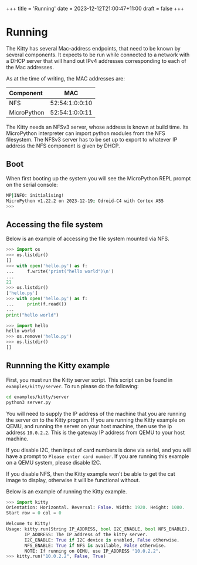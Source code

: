 +++
title = 'Running'
date = 2023-12-12T21:00:47+11:00
draft = false
+++

# Running

The Kitty has several Mac-address endpoints, that need to be known by
several components.  It expects to be run while connected to a network
with a DHCP server that will hand out IPv4 addresses corresponding to
each of the Mac addresses.

As at the time of writing, the MAC addresses are:

| Component   |      MAC       |
|:------------|:--------------:|
| NFS         | 52:54:1:0:0:10 |
| MicroPython | 52:54:1:0:0:11 |

The Kitty needs an NFSv3 server, whose address is known at build
time.  Its MicroPython interpreter can import python modules from the
NFS filesystem.  The NFSv3 server has to be set up to export to
whatever IP address the NFS component is given by DHCP.

## Boot

When first booting up the system you will see the MicroPython REPL
prompt on the serial console:
```sh
MP|INFO: initialising!
MicroPython v1.22.2 on 2023-12-19; Odroid-C4 with Cortex A55
>>>
```

## Accessing the file system

Below is an example of accessing the file system mounted via NFS.

```python
>>> import os
>>> os.listdir()
[]
>>> with open('hello.py') as f:
...     f.write('print("hello world")\n')
... 
21
>>> os.listdir()
['hello.py']
>>> with open('hello.py') as f:
...     print(f.read())
... 
print("hello world")

>>> import hello
hello world
>>> os.remove('hello.py')
>>> os.listdir()
[]
```

<!-- ## Accessing the network

TODO -->

## Runnning the Kitty example
First, you must run the Kitty server script. This script can be
found in `examples/kitty/server`. To run please do the following:
```sh
cd examples/kitty/server
python3 server.py
```
You will need to supply the IP address of the machine that you are running the
server on to the Kitty program. If you are running the Kitty example on QEMU, and
running the server on your host machine, then use the ip address `10.0.2.2`.
This is the gateway IP address from QEMU to your host machine.

If you disable I2C, then input of card numbers is done via
serial, and you will have a prompt to `Please enter card number`. If you are
running this example on a QEMU system, please disable I2C.

If you disable NFS, then the Kitty example won't be able to get the cat image
to display, otherwise it will be functional without.

Below is an example of running the Kitty example.

```python
>>> import kitty
Orientation: Horizontal. Reversal: False. Width: 1920. Height: 1080.
Start row = 0 col = 0

Welcome to Kitty!
Usage: kitty.run(String IP_ADDRESS, bool I2C_ENABLE, bool NFS_ENABLE).
       IP_ADDRESS: The IP address of the kitty server.
       I2C_ENABLE: True if I2C device is enabled, False otherwise.
       NFS_ENABLE: True if NFS is available, False otherwise.
       NOTE: If running on QEMU, use IP_ADDRESS "10.0.2.2".
>>> kitty.run("10.0.2.2", False, True)
```